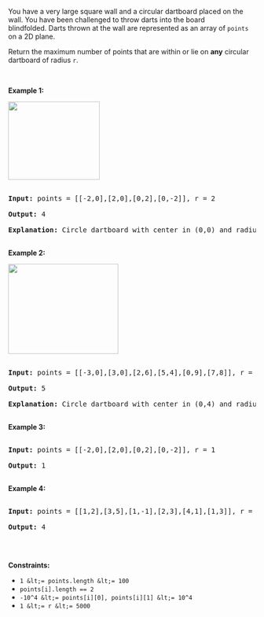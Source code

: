 You have a very large square wall and a circular dartboard placed on the wall.&nbsp;You have been challenged to throw darts into the board blindfolded.&nbsp;Darts thrown at the wall are represented as an array of&nbsp;`` points `` on a 2D plane.&nbsp;

Return&nbsp;the maximum number of points that are within or&nbsp;lie&nbsp;on&nbsp;__any__ circular dartboard of radius&nbsp;`` r ``.

&nbsp;

__Example 1:__

<img alt="" src="https://assets.leetcode.com/uploads/2020/04/29/sample_1_1806.png" style="width: 186px; height: 159px;"/>

<pre>
<strong>Input:</strong> points = [[-2,0],[2,0],[0,2],[0,-2]], r = 2
<strong>Output:</strong> 4
<strong>Explanation:</strong> Circle dartboard with center in (0,0) and radius = 2 contain all points.
</pre>

__Example 2:__

<strong><img alt="" src="https://assets.leetcode.com/uploads/2020/04/29/sample_2_1806.png" style="width: 224px; height: 183px;"/></strong>

<pre>
<strong>Input:</strong> points = [[-3,0],[3,0],[2,6],[5,4],[0,9],[7,8]], r = 5
<strong>Output:</strong> 5
<strong>Explanation:</strong> Circle dartboard with center in (0,4) and radius = 5 contain all points except the point (7,8).
</pre>

__Example 3:__

<pre>
<strong>Input:</strong> points = [[-2,0],[2,0],[0,2],[0,-2]], r = 1
<strong>Output:</strong> 1
</pre>

__Example 4:__

<pre>
<strong>Input:</strong> points = [[1,2],[3,5],[1,-1],[2,3],[4,1],[1,3]], r = 2
<strong>Output:</strong> 4
</pre>

&nbsp;

__Constraints:__

*   `` 1 &lt;= points.length &lt;= 100 ``
*   `` points[i].length == 2 ``
*   `` -10^4 &lt;= points[i][0], points[i][1] &lt;= 10^4 ``
*   `` 1 &lt;= r &lt;= 5000 ``